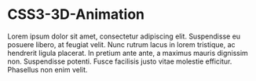 # CSS3-3D-Animation

Lorem ipsum dolor sit amet, consectetur adipiscing elit. Suspendisse eu posuere libero, at feugiat velit. Nunc rutrum lacus in lorem tristique, ac hendrerit ligula placerat. In pretium ante ante, a maximus mauris dignissim non. Suspendisse potenti. Fusce facilisis justo vitae molestie efficitur. Phasellus non enim velit.